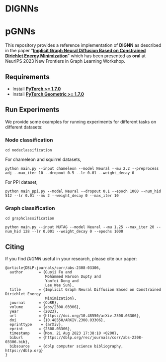 # DIGNNs

# pGNNs
This repository provides a reference implementation of **DIGNN** as described in the paper "**[Implicit Graph Neural Diffusion Based on Constrained Dirichlet Energy Minimization](https://arxiv.org/pdf/2308.03306.pdf)**" which has been presented as **oral** at NeurIPS 2023 New Frontiers in Graph Learning Workshop.


## Requirements

* Install [**PyTorch >= 1.7.0**](https://pytorch.org/get-started/locally/)
* Install [**PyTorch Geometric >= 1.7.0**](https://github.com/rusty1s/pytorch_geometric#installation)

## Run Experiments 
We provide some examples for running experiments for different tasks on different datasets:
### Node classification 
```
cd nodeclassification
```

For chameleon and squirrel datasets,
```
python main.py --input chameleon --model Neural --mu 2.2 --preprocess adj --max_iter 10 --dropout 0.5 --lr 0.01 --weight_decay 0
```

For PPI dataset,
```
python main_ppi.py --model Neural --dropout 0.1 --epoch 1000 --num_hid 512 --lr 0.01 --mu 2 --weight_decay 0 --max_iter 10
```

### Graph classification
```
cd graphclassification
```
```
python main.py --input MUTAG --model Neural --mu 1.25 --max_iter 20 --num_hid 128 --lr 0.001 --weight_decay 0 --epochs 1000 
```

## Citing
If you find *DIGNN* useful in your research, please cite our paper:
```
@article{DBLP:journals/corr/abs-2308-03306,
  author       = {Guoji Fu and
                  Mohammed Haroon Dupty and
                  Yanfei Dong and
                  Lee Wee Sun},
  title        = {Implicit Graph Neural Diffusion Based on Constrained Dirichlet Energy
                  Minimization},
  journal      = {CoRR},
  volume       = {abs/2308.03306},
  year         = {2023},
  url          = {https://doi.org/10.48550/arXiv.2308.03306},
  doi          = {10.48550/ARXIV.2308.03306},
  eprinttype    = {arXiv},
  eprint       = {2308.03306},
  timestamp    = {Mon, 21 Aug 2023 17:38:10 +0200},
  biburl       = {https://dblp.org/rec/journals/corr/abs-2308-03306.bib},
  bibsource    = {dblp computer science bibliography, https://dblp.org}
}
```

